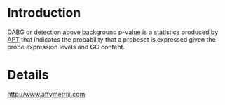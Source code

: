 # Introduction #

DABG or detection above background p-value is a statistics produced by [APT](APT.md) that indicates the probability that a probeset is expressed given the probe expression levels and GC content.

# Details #
http://www.affymetrix.com